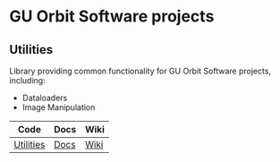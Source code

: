# GU Orbit Software projects

## Utilities

Library providing common functionality for GU Orbit Software projects, including:
- Dataloaders
- Image Manipulation

|Code|Docs|Wiki|
|---|---|---|
|[Utilities](https://github.com/guorbit/utilities)|[Docs](https://guorbit.github.io/utilities/)|[Wiki](https://github.com/guorbit/utilities/wiki)|

